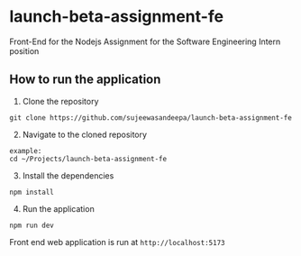 # launch-beta-assignment-fe
Front-End for the Nodejs Assignment for the Software Engineering Intern position

## How to run the application
1. Clone the repository 
```
git clone https://github.com/sujeewasandeepa/launch-beta-assignment-fe
```
2. Navigate to the cloned repository 
```
example:
cd ~/Projects/launch-beta-assignment-fe
```
3. Install the dependencies
```
npm install
```
4. Run the application
```
npm run dev
```

Front end web application is run at `http://localhost:5173`